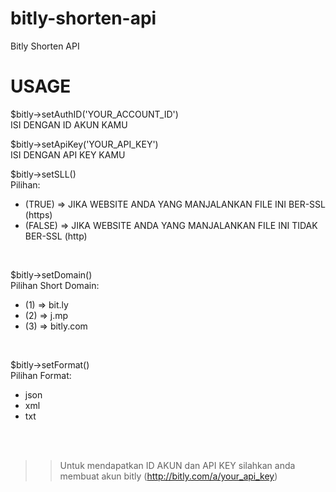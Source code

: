 # bitly-shorten-api
Bitly Shorten API

# USAGE

$bitly->setAuthID('YOUR_ACCOUNT_ID') <br/>
ISI DENGAN ID AKUN KAMU <br/>

$bitly->setApiKey('YOUR_API_KEY') <br/>
ISI DENGAN API KEY KAMU <br/>

$bitly->setSLL() <br/>
Pilihan: 
<ul>
<li>(TRUE) => JIKA WEBSITE ANDA YANG MANJALANKAN FILE INI BER-SSL (https)</li>
<li>(FALSE) => JIKA WEBSITE ANDA YANG MANJALANKAN FILE INI TIDAK BER-SSL (http)</li>
</ul>
<br/>

$bitly->setDomain() <br/>
Pilihan Short Domain: 
<ul>
<li>(1) => bit.ly</li>
<li>(2) => j.mp</li>
<li>(3) => bitly.com</li>
</ul>
<br/>

$bitly->setFormat() <br/>
Pilihan Format: 
<ul>
<li>json</li>
<li>xml</li>
<li>txt</li>
</ul>
<br/><br/>

>> Untuk mendapatkan ID AKUN dan API KEY silahkan anda membuat akun bitly (http://bitly.com/a/your_api_key)
